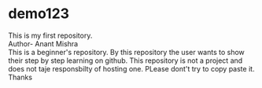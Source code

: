 # demo123
This is my first repository. 
<br>
Author- Anant Mishra
<br> 
This is a beginner's repository. By this repository the user wants to show their step by step learning on github. This repository is not a project and does not taje responsbilty of hosting one. PLease dont't try to copy paste it. 
<br>
Thanks